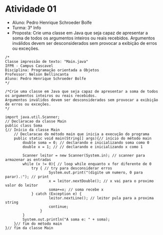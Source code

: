 # Atividade 01

* Aluno: Pedro Henrique Schroeder Bolfe
* Turma: 3° Info 
* Proposta: Crie uma classe em Java que seja capaz de apresentar a soma de todos os argumentos inteiros ou reais recebidos. Argumentos inválidos devem ser desconsiderados sem provocar a exibição de erros ou exceções.

```
/*
Classe impressão de texto: "Main.java"
IFPR - Campus Cascavel
Disciplina: Programação orientada a Objetos
Professor: Nelson Bellincanta
Aluno: Pedro Henrique Schroeder Bolfe
*/

/*Crie uma classe em Java que seja capaz de apresentar a soma de todos os argumentos inteiros ou reais recebidos.
Argumentos inválidos devem ser desconsiderados sem provocar a exibição de erros ou exceções.
*/

import java.util.Scanner;
// Declaracao da classe Main
public class Soma
{// Início da classe Main
    // Declaracao do método main que inicia a execução do programa
	public static void main(String[] args){// início do método main
	    double soma = 0; // declarando e inicializando soma como 0
	    double x = 1; // // declarando e inicializando x como 1
	    
	    Scanner leitor = new Scanner(System.in); // scanner para armazenar as entradas
	    while (x != 0){ // loop while enquanto x for diferente de 0
	        try { // try para desconsiderar erros
    	        	System.out.print("(digite um numero, 0 para parar).:"); // print 
    	        	x = leitor.nextDouble(); // x vai para o proximo valor do leitor
    	        	soma+=x; // soma recebe x
	        } catch (Exception e) {	
                	leitor.nextLine(); // leitor pula para a proxima string
                	continue; 
            	}
	    }
	    System.out.println("A soma e: " + soma);
	}// fim do método main
}// fim da classe Main
